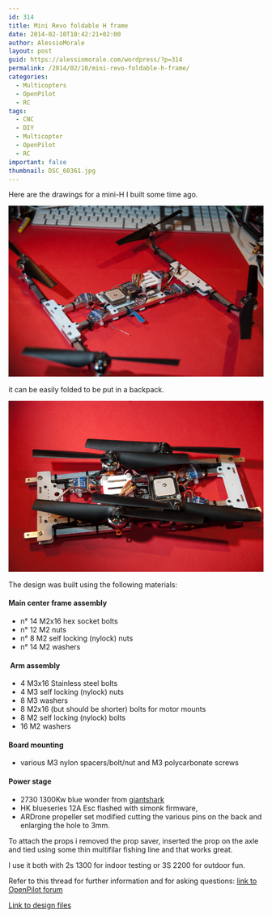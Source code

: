 ```yaml
---
id: 314
title: Mini Revo foldable H frame
date: 2014-02-10T10:42:21+02:00
author: AlessioMorale
layout: post
guid: https://alessiomorale.com/wordpress/?p=314
permalink: /2014/02/10/mini-revo-foldable-h-frame/
categories:
  - Multicopters
  - OpenPilot
  - RC
tags:
  - CNC
  - DIY
  - Multicopter
  - OpenPilot
  - RC
important: false
thumbnail: DSC_60361.jpg
---
```


Here are the drawings for a mini-H I built some time ago.

![](DSC_60361.jpg)

it can be easily folded to be put in a backpack.

![](DSC_6038.jpg)

The design was built using the following materials:

#### Main center frame assembly

- n° 14 M2x16 hex socket bolts
- n° 12 M2 nuts
- n° 8 M2 self locking (nylock) nuts
- n° 14 M2 washers

####  Arm assembly

- 4 M3x16 Stainless steel bolts
- 4 M3 self locking (nylock) nuts
- 8 M3 washers
- 8 M2x16 (but should be shorter) bolts for motor mounts
- 8 M2 self locking (nylock) bolts
- 16 M2 washers

#### Board mounting

- various M3 nylon spacers/bolt/nut and M3 polycarbonate screws

#### Power stage

- 2730 1300Kw blue wonder from [giantshark](http://www.giantshark.co.uk/blue-wonder-1300kv-micro-brushless-outrunner-motor-p-402398.html)
- HK blueseries 12A Esc flashed with simonk firmware,
- ARDrone propeller set modified cutting the various pins on the back and enlarging the hole to 3mm.

To attach the props i removed the prop saver, inserted the prop on the axle and tied using some thin multifilar fishing line and that works great.

I use it both with 2s 1300 for indoor testing or 3S 2200 for outdoor fun.

Refer to this thread for further information and for asking questions: <a href="http://forums.openpilot.org/topic/12600-open-frames/page-17#entry150264" target="_blank" rel="noopener noreferrer">link to OpenPilot forum</a>

[Link to design files](hquad.dwg_.zip)
